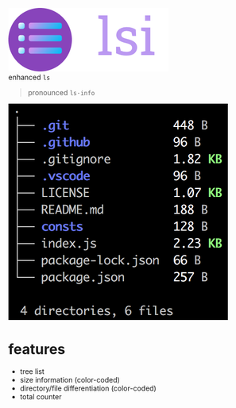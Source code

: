 ![lsi](./docs/lsi.png)  
enhanced `ls`

> pronounced `ls·info`

![](./docs/lsi_example.png)

# features

- tree list
- size information (color-coded)
- directory/file differentiation (color-coded)
- total counter
